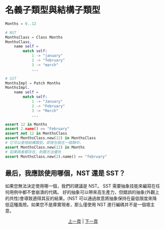# 名義子類型與結構子類型

```python
Months = 0..12

# NST
MonthsClass = Class Months
MonthsClass.
    name self =
        match self:
            1 -> "january"
            2 -> "february"
            3 -> "march"
            ...

# SST
MonthsImpl = Patch Months
MonthsImpl.
    name self =
        match self:
            1 -> "January"
            2 -> "February"
            3 -> "March"
            ...

assert 12 in Months
assert 2.name() == "February"
assert not 12 in MonthsClass
assert MonthsClass.new(12) in MonthsClass
# 它可以使用結構類型，即使包裝在一個類中。
assert MonthsClass.new(12) in Months
# 如果兩者都存在，則類方法優先
assert MonthsClass.new(2).name() == "february"
```

## 最后，我應該使用哪個，NST 還是 SST？

如果您無法決定使用哪一個，我們的建議是 NST。
SST 需要抽象技能來編寫在任何用例中都不會崩潰的代碼。 好的抽象可以帶來高生產力，但錯誤的抽象(外觀上的共性)會導致適得其反的結果。(NST 可以通過故意將抽象保持在最低限度來降低這種風險。如果您不是庫實現者，那么僅使用 NST 進行編碼并不是一個壞主意。

<p align='center'>
    <a href='./04_class.md'>上一頁</a> | <a href='./06_inheritance.md'>下一頁</a>
</p>
